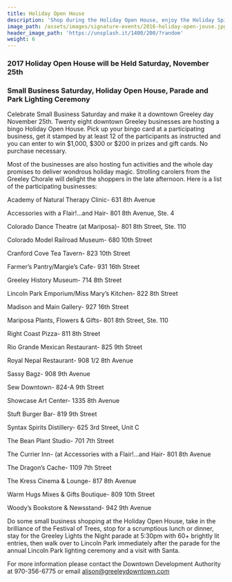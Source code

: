 ```yaml
---
title: Holiday Open House
description: 'Shop during the Holiday Open House, enjoy the Holiday Spirit with activities and specials, dine Downtown and stay for the Greeley Lights the Night Parade at 5:30pm, and the Lincoln Park Lighting Ceremony!'
image_path: /assets/images/signature-events/2016-holiday-open-jouse.jpg
header_image_path: 'https://unsplash.it/1400/200/?random'
weight: 6
---
```



### 2017 Holiday Open House will be Held Saturday, November 25th

### Small Business Saturday, Holiday Open House, Parade and Park Lighting Ceremony

Celebrate Small Business Saturday and make it a downtown Greeley day November 25th. Twenty eight downtown Greeley businesses are hosting a bingo Holiday Open House. Pick up your bingo card at a participating business, get it stamped by at least 12 of the participants as instructed and you can enter to win $1,000, $300 or $200 in prizes and gift cards. No purchase necessary.

Most of the businesses are also hosting fun activities and the whole day promises to deliver wondrous holiday magic. Strolling carolers from the Greeley Chorale will delight the shoppers in the late afternoon. Here is a list of the participating businesses:

Academy of Natural Therapy Clinic- 631 8th Avenue

Accessories with a Flair!…and Hair- 801 8th Avenue, Ste. 4

Colorado Dance Theatre (at Mariposa)- 801 8th Street, Ste. 110

Colorado Model Railroad Museum- 680 10th Street

Cranford Cove Tea Tavern- 823 10th Street

Farmer’s Pantry/Margie’s Cafe- 931 16th Street

Greeley History Museum- 714 8th Street

Lincoln Park Emporium/Miss Mary’s Kitchen- 822 8th Street

Madison and Main Gallery- 927 16th Street

Mariposa Plants, Flowers & Gifts- 801 8th Street, Ste. 110

Right Coast Pizza- 811 8th Street

Rio Grande Mexican Restaurant- 825 9th Street

Royal Nepal Restaurant- 908 1/2 8th Avenue

Sassy Bagz- 908 9th Avenue

Sew Downtown- 824-A 9th Street

Showcase Art Center- 1335 8th Avenue

Stuft Burger Bar- 819 9th Street

Syntax Spirits Distillery- 625 3rd Street, Unit C

The Bean Plant Studio- 701 7th Street

The Currier Inn- (at Accessories with a Flair!…and Hair- 801 8th Avenue

The Dragon’s Cache- 1109 7th Street

The Kress Cinema & Lounge- 817 8th Avenue

Warm Hugs Mixes & Gifts Boutique- 809 10th Street

Woody’s Bookstore & Newsstand- 942 9th Avenue

Do some small business shopping at the Holiday Open House, take in the brilliance of the Festival of Trees, stop for a scrumptious lunch or dinner, stay for the Greeley Lights the Night parade at 5:30pm with 60+ brightly lit entries, then walk over to Lincoln Park immediately after the parade for the annual Lincoln Park lighting ceremony and a visit with Santa.

For more information please contact the Downtown Development Authority at 970-356-6775 or email alison@greeleydowntown.com